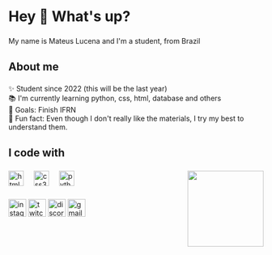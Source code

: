 <h1 align="left">Hey 👋 What's up?</h1>

###

<p align="left">My name is Mateus Lucena and I'm a student, from Brazil</p>

###

<h2 align="left">About me</h2>

###

<p align="left">✨ Student since 2022 (this will be the last year)<br>📚 I'm currently learning python, css, html, database and others<br>🎯 Goals: Finish IFRN<br>🎲 Fun fact: Even though I don't really like the materials, I try my best to understand them.</p>

###

<h2 align="left">I code with</h2>

###

<img align="right" height="150" src="https://media.tenor.com/uxC9pNjuaAIAAAAM/ariana-grande-hair-flip.gif"  />

###

<div align="left">
  <img src="https://cdn.jsdelivr.net/gh/devicons/devicon/icons/html5/html5-original.svg" height="30" alt="html5 logo"  />
  <img width="12" />
  <img src="https://cdn.jsdelivr.net/gh/devicons/devicon/icons/css3/css3-original.svg" height="30" alt="css3 logo"  />
  <img width="12" />
  <img src="https://cdn.jsdelivr.net/gh/devicons/devicon/icons/python/python-original.svg" height="30" alt="python logo"  />
</div>

###

<div align="left">
  <img src="https://img.shields.io/static/v1?message=Instagram&logo=instagram&label=&color=E4405F&logoColor=white&labelColor=&style=for-the-badge" height="35" alt="instagram logo"  />
  <img src="https://img.shields.io/static/v1?message=Twitch&logo=twitch&label=&color=9146FF&logoColor=white&labelColor=&style=for-the-badge" height="35" alt="twitch logo"  />
  <img src="https://img.shields.io/static/v1?message=Discord&logo=discord&label=&color=7289DA&logoColor=white&labelColor=&style=for-the-badge" height="35" alt="discord logo"  />
  <img src="https://img.shields.io/static/v1?message=Gmail&logo=gmail&label=&color=D14836&logoColor=white&labelColor=&style=for-the-badge" height="35" alt="gmail logo"  />
</div>

###
